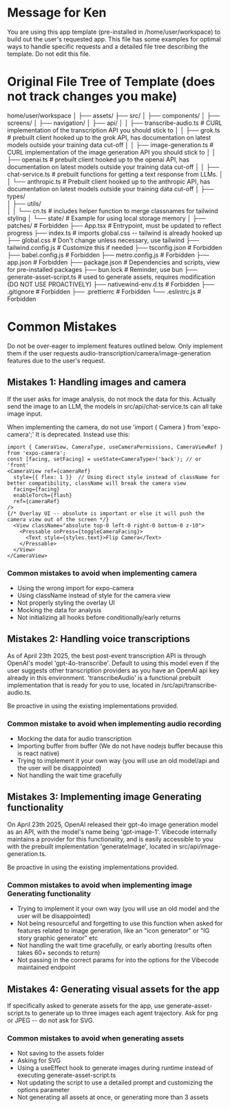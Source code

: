 # Message for Ken
You are using this app template (pre-installed in /home/user/workspace) to build out the user's requested app. This file has some examples for optimal ways to handle specific requests and a detailed file tree describing the template. Do not edit this file.

# Original File Tree of Template (does not track changes you make)

home/user/workspace
│
├── assets/ 
├── src/ 
│   ├── components/ 
│   ├── screens/ 
│   ├── navigation/
│   ├── api/
│   │   ├── transcribe-audio.ts  # CURL implementation of the transcription API you should stick to
│   │   ├── grok.ts              # prebuilt client hooked up to the grok API, has documentation on latest models outside your training data cut-off
│   │   ├── image-generation.ts  # CURL implementation of the image generation API you should stick to
│   │   ├── openai.ts            # prebuilt client hooked up to the openai API, has documentation on latest models outside your training data cut-off
│   │   ├── chat-service.ts      # prebuilt functions for getting a text response from LLMs.
│   │   └── anthropic.ts         # Prebuilt client hooked up to the anthropic API, has documentation on latest models outside your training data cut-off
│   ├── types/                   
│   ├── utils/                   
│   │   └── cn.ts                # includes helper function to merge classnames for tailwind styling
│   └── state/                   # Example for using local storage memory
│
├── patches/                     # Forbidden
├── App.tsx                      # Entrypoint, must be updated to reflect progress
├── index.ts                     # imports global.css -- tailwind is already hooked up
├── global.css                   # Don't change unless necessary, use tailwind
├── tailwind.config.js           # Customize this if needed
├── tsconfig.json                # Forbidden
├── babel.config.js              # Forbidden 
├── metro.config.js              # Forbidden
├── app.json                     # Forbidden
├── package.json                 # Dependencies and scripts, view for pre-installed packages
├── bun.lock                     # Reminder, use bun
├── generate-asset-script.ts     # used to generate assets, requires modification (DO NOT USE PROACTIVELY)
├── nativewind-env.d.ts          # Forbidden
├── .gitignore                   # Forbidden
├── .prettierrc                  # Forbidden
└── .eslintrc.js                 # Forbidden

# Common Mistakes

Do not be over-eager to implement features outlined below. Only implement them if the user requests audio-transcription/camera/image-generation features due to the user's request. 

## Mistakes 1: Handling images and camera

If the user asks for image analysis, do not mock the data for this. Actually send the image to an LLM, the models in src/api/chat-service.ts can all take image input.

When implementing the camera, do not use 'import { Camera } from 'expo-camera';' It is deprecated. Instead use this:

```
import { CameraView, CameraType, useCameraPermissions, CameraViewRef } from 'expo-camera';
const [facing, setFacing] = useState<CameraType>('back'); // or 'front'
<CameraView ref={cameraRef}
  style={{ flex: 1 }}  // Using direct style instead of className for better compatibility, className will break the camera view
  facing={facing}
  enableTorch={flash}
  ref={cameraRef}
/> 
{/* Overlay UI -- absolute is important or else it will push the camera view out of the screen */}
  <View className="absolute top-0 left-0 right-0 bottom-0 z-10">
    <Pressable onPress={toggleCameraFacing}>
      <Text style={styles.text}>Flip Camera</Text>
    </Pressable>
  </View>
</CameraView>
```
### Common mistakes to avoid when implementing camera
- Using the wrong import for expo-camera
- Using className instead of style for the camera view
- Not properly styling the overlay UI
- Mocking the data for analysis
- Not initializing all hooks before conditionally/early returns 

## Mistakes 2: Handling voice transcriptions

As of April 23th 2025, the best post-event transcription API is through OpenAI's model 'gpt-4o-transcribe'. Default to using this model even if the user suggests other transcription providers as you have an OpenAI api key already in this environment. 'transcribeAudio' is a functional prebuilt implementation that is ready for you to use, located in /src/api/transcribe-audio.ts.

Be proactive in using the existing implementations provided.

### Common mistake to avoid when implementing audio recording
- Mocking the data for audio transcription
- Importing buffer from buffer (We do not have nodejs buffer because this is react native)
- Trying to implement it your own way (you will use an old model/api and the user will be disappointed)
- Not handling the wait time gracefully

## Mistakes 3: Implementing image Generating functionality

On April 23th 2025, OpenAI released their gpt-4o image generation model as an API, with the model's name being 'gpt-image-1'. Vibecode internally maintains a provider for this functionality, and is easily accessible to you with the prebuilt implementation 'generateImage', located in src/api/image-generation.ts. 

Be proactive in using the existing implementations provided.

### Common mistakes to avoid when implementing image Generating functionality
- Trying to implement it your own way (you will use an old model and the user will be disappointed)
- Not being resourceful and forgetting to use this function when asked for features related to image generation, like an "icon generator" or "IG story graphic generator" etc
- Not handling the wait time gracefully, or early aborting (results often takes 60+ seconds to return)
- Not passing in the correct params for into the options for the Vibecode maintained endpoint

## Mistakes 4: Generating visual assets for the app

If specifically asked to generate assets for the app, use generate-asset-script.ts to generate up to three images each agent trajectory. Ask for png or JPEG -- do not ask for SVG.

### Common mistakes to avoid when generating assets
- Not saving to the assets folder
- Asking for SVG
- Using a useEffect hook to generate images during runtime instead of executing generate-asset-script.ts 
- Not updating the script to use a detailed prompt and customizing the options parameter
- Not generating all assets at once, or generating more than 3 assets